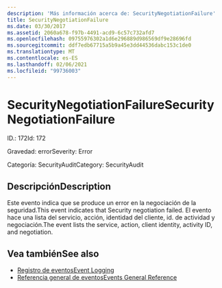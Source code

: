 ```yaml
---
description: 'Más información acerca de: SecurityNegotiationFailure'
title: SecurityNegotiationFailure
ms.date: 03/30/2017
ms.assetid: 2060a678-f97b-4491-acd9-6c57c732afd7
ms.openlocfilehash: 09755976302a1d6e296889d986569df9e28696fd
ms.sourcegitcommit: ddf7edb67715a5b9a45e3dd44536dabc153c1de0
ms.translationtype: MT
ms.contentlocale: es-ES
ms.lasthandoff: 02/06/2021
ms.locfileid: "99736003"
---
```

# <a name="securitynegotiationfailure"></a><span data-ttu-id="88f73-103">SecurityNegotiationFailure</span><span class="sxs-lookup"><span data-stu-id="88f73-103">SecurityNegotiationFailure</span></span>

<span data-ttu-id="88f73-104">ID.: 172</span><span class="sxs-lookup"><span data-stu-id="88f73-104">Id: 172</span></span>  
  
 <span data-ttu-id="88f73-105">Gravedad: error</span><span class="sxs-lookup"><span data-stu-id="88f73-105">Severity: Error</span></span>  
  
 <span data-ttu-id="88f73-106">Categoría: SecurityAudit</span><span class="sxs-lookup"><span data-stu-id="88f73-106">Category: SecurityAudit</span></span>  
  
## <a name="description"></a><span data-ttu-id="88f73-107">Descripción</span><span class="sxs-lookup"><span data-stu-id="88f73-107">Description</span></span>  

 <span data-ttu-id="88f73-108">Este evento indica que se produce un error en la negociación de la seguridad.</span><span class="sxs-lookup"><span data-stu-id="88f73-108">This event indicates that Security negotiation failed.</span></span> <span data-ttu-id="88f73-109">El evento hace una lista del servicio, acción, identidad del cliente, id. de actividad y negociación.</span><span class="sxs-lookup"><span data-stu-id="88f73-109">The event lists the service, action, client identity, activity ID, and negotiation.</span></span>  
  
## <a name="see-also"></a><span data-ttu-id="88f73-110">Vea también</span><span class="sxs-lookup"><span data-stu-id="88f73-110">See also</span></span>

- [<span data-ttu-id="88f73-111">Registro de eventos</span><span class="sxs-lookup"><span data-stu-id="88f73-111">Event Logging</span></span>](index.md)
- [<span data-ttu-id="88f73-112">Referencia general de eventos</span><span class="sxs-lookup"><span data-stu-id="88f73-112">Events General Reference</span></span>](events-general-reference.md)
